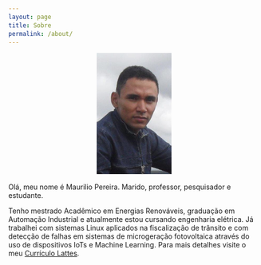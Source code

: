 ```yaml
---
layout: page
title: Sobre
permalink: /about/
---
```


<p align="center">
  <img width="150" height="243" src="/maurilio.png">
</p>

<div style="text-align: justify"> </div>

Olá, meu nome é Maurilio Pereira. Marido, professor, pesquisador e estudante.

Tenho mestrado Acadêmico em Energias Renováveis, graduação em Automação Industrial e atualmente estou cursando engenharia elétrica. Já trabalhei com sistemas Linux aplicados na fiscalização de trânsito e com detecção de falhas em sistemas de microgeração fotovoltaica através do uso de dispositivos IoTs e Machine Learning. Para mais detalhes visite o meu [Currículo Lattes](http://lattes.cnpq.br/4913714238139007).
